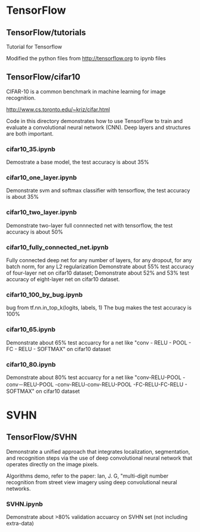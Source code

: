 # TensorFlow

## TensorFlow/tutorials

  Tutorial for Tensorflow

  Modified the python files from http://tensorflow.org to ipynb files


## TensorFlow/cifar10
CIFAR-10 is a common benchmark in machine learning for image recognition.

http://www.cs.toronto.edu/~kriz/cifar.html

Code in this directory demonstrates how to use TensorFlow to train and evaluate a convolutional neural network (CNN).
Deep layers and structures are both important.

### cifar10_35.ipynb
Demostrate a base model, the test accuracy is about 35%

### cifar10_one_layer.ipynb
Demonstrate svm and softmax classifier with tensorflow, the test accuracy is about 35%

### cifar10_two_layer.ipynb
Demonstrate two-layer full connnected net with tensorflow, the test accuracy is about 50%

### cifar10_fully_connected_net.ipynb
Fully connected deep net for any number of layers, for any dropout, for any batch norm, for any L2 regularization
Demonstrate about 55% test accuracy of four-layer net on cifar10 dataset;
Demonstrate about 52% and 53% test accuracy of eight-layer net on cifar10 dataset.

### cifar10_100_by_bug.ipynb
bug from tf.nn.in_top_k(logits, labels, 1) 
The bug makes the test accuracy is 100%

### cifar10_65.ipynb
Demonstrate about 65% test accuarcy for a net like "conv - RELU - POOL - FC - RELU - SOFTMAX" on cifar10 dataset

### cifar10_80.ipynb
Demonstrate about 80% test accuarcy for a net like "conv-RELU-POOL - conv－RELU-POOL -conv-RELU-conv-RELU-POOL -FC-RELU-FC-RELU - SOFTMAX" on cifar10 dataset


# SVHN

## TensorFlow/SVHN

  Demonstrate a unified approach that integrates localization, segmentation, and recognition steps 
  via the use of deep convolutional neural network that operates directly on the image pixels.
  
  Algorithms demo, refer to the paper:
  Ian, J. G, "multi-digit number recognition from street view imagery using deep convolutional 
  neural networks.
  
 ### SVHN.ipynb
Demonstrate about >80% validation accuarcy on SVHN set (not including extra-data)
 
